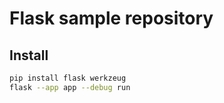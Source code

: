 # Flask sample repository

## Install

```bash
pip install flask werkzeug
flask --app app --debug run
```
